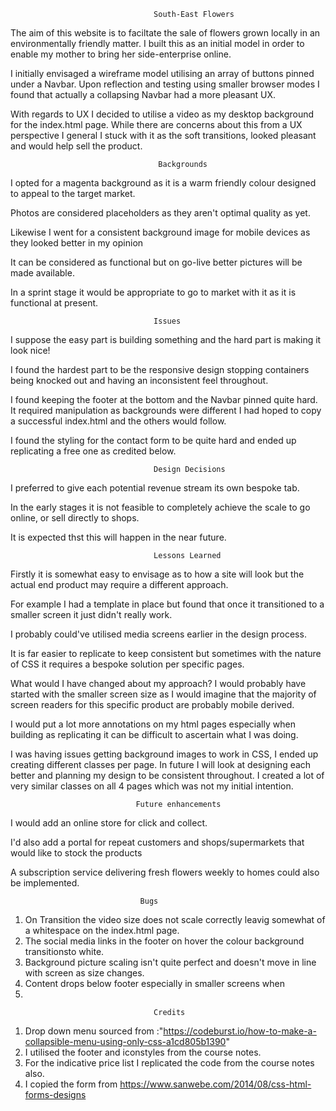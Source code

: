 

                                    South-East Flowers




The aim of this website is to faciltate the sale of flowers grown locally in an environmentally friendly matter.
I built this as an initial model in order to enable my mother to bring her side-enterprise online.

I initially envisaged a wireframe model utilising an array of buttons pinned under a Navbar.
Upon reflection and testing using smaller browser modes I found that actually a collapsing Navbar had a more pleasant UX.

With regards to UX I decided to utilise a video as my desktop background for the index.html page. 
While there are concerns about this from a UX perspective I general I stuck with it as the soft transitions, looked pleasant and would help sell the product.

                                     Backgrounds
                                     
I opted for a magenta background as it is a warm friendly colour designed to appeal to the target market. 

Photos are considered placeholders as they aren't optimal quality as yet.

Likewise I went for a consistent background image for mobile devices as they looked better in my opinion

It can be considered as functional but on go-live better pictures will be made available.

In a sprint stage it would be appropriate to go to market with it as it is functional at present.

                                    Issues
                                    
I suppose the easy part is building something and the hard part is making it look nice!

I found the hardest part to be the responsive design stopping containers being knocked out and having an inconsistent feel throughout.

I found keeping the footer at the bottom and the Navbar pinned quite hard. It required manipulation as backgrounds were different I had hoped to copy a successful index.html and the others would follow.

I found the styling for the contact form to be quite hard and ended up replicating a free one as credited below.

                                    Design Decisions

I preferred to give each potential revenue stream its own bespoke tab.

In the early stages it is not feasible to completely achieve the scale to go online, or sell directly to shops.

It is expected thst this will happen in the near future.

                                    Lessons Learned
                                    
Firstly it is somewhat easy to envisage as to how a site will look but the actual end product may require a different approach.

For example I had a template in place but found that once it transitioned to a smaller screen it just didn't really work.

I probably could've utilised media screens earlier in the design process.

It is far easier to replicate to keep consistent but sometimes with the nature of CSS it requires a bespoke solution per specific pages.

What would I have changed about my approach? I would probably have started with the smaller screen size as I would imagine that the majority of screen readers for this specific product are probably mobile derived.

I would put a lot more annotations on my html pages especially when building as replicating it can be difficult to ascertain what I was doing.

I was having issues getting background images to work in CSS, I ended up creating different classes per page.
In future I will look at designing each better and planning my design to be consistent throughout. I created a lot of very similar classes on all 4 pages which was not my initial intention.
                                
                                Future enhancements
                                
 I would add an online store for click and collect.

 I'd also add a portal for repeat customers and shops/supermarkets that would like to stock the products
 
 A subscription service delivering fresh flowers weekly to homes could also be implemented.
 
                                 Bugs
                                 
1. On Transition the video size does not scale correctly leavig somewhat of a whitespace on the index.html page.
2. The social media links in the footer on hover the colour background transitionsto white.
3. Background picture scaling isn't quite perfect and doesn't move in line with screen as size changes.
4. Content drops below footer especially in smaller screens when 
5. 
                                
                                    Credits

1. Drop down menu sourced from :"https://codeburst.io/how-to-make-a-collapsible-menu-using-only-css-a1cd805b1390"                               
2. I utilised the footer and iconstyles from the course notes. 
3. For the indicative price list I replicated the code from the course notes also.
4. I copied the form from https://www.sanwebe.com/2014/08/css-html-forms-designs
 
                                